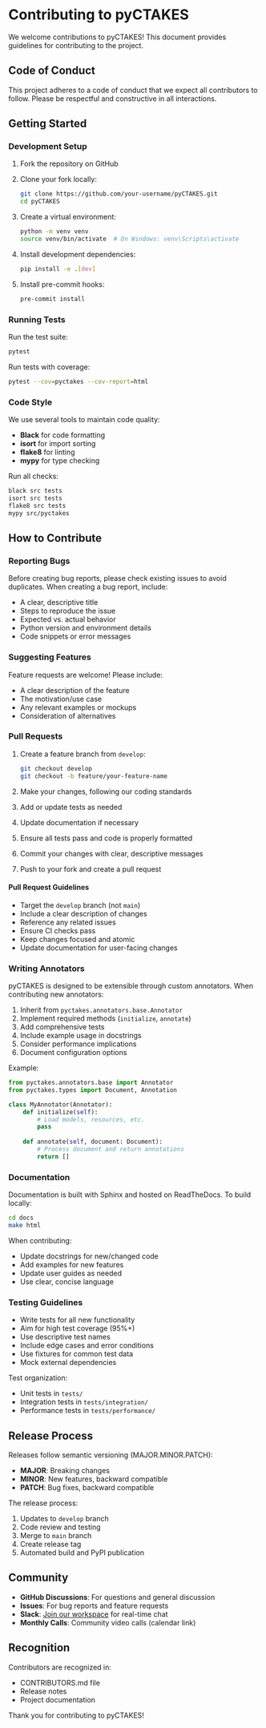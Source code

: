 # Contributing to pyCTAKES

We welcome contributions to pyCTAKES! This document provides guidelines for contributing to the project.

## Code of Conduct

This project adheres to a code of conduct that we expect all contributors to follow. Please be respectful and constructive in all interactions.

## Getting Started

### Development Setup

1. Fork the repository on GitHub
2. Clone your fork locally:
   ```bash
   git clone https://github.com/your-username/pyCTAKES.git
   cd pyCTAKES
   ```

3. Create a virtual environment:
   ```bash
   python -m venv venv
   source venv/bin/activate  # On Windows: venv\Scripts\activate
   ```

4. Install development dependencies:
   ```bash
   pip install -e .[dev]
   ```

5. Install pre-commit hooks:
   ```bash
   pre-commit install
   ```

### Running Tests

Run the test suite:
```bash
pytest
```

Run tests with coverage:
```bash
pytest --cov=pyctakes --cov-report=html
```

### Code Style

We use several tools to maintain code quality:

- **Black** for code formatting
- **isort** for import sorting
- **flake8** for linting
- **mypy** for type checking

Run all checks:
```bash
black src tests
isort src tests
flake8 src tests
mypy src/pyctakes
```

## How to Contribute

### Reporting Bugs

Before creating bug reports, please check existing issues to avoid duplicates. When creating a bug report, include:

- A clear, descriptive title
- Steps to reproduce the issue
- Expected vs. actual behavior
- Python version and environment details
- Code snippets or error messages

### Suggesting Features

Feature requests are welcome! Please include:

- A clear description of the feature
- The motivation/use case
- Any relevant examples or mockups
- Consideration of alternatives

### Pull Requests

1. Create a feature branch from `develop`:
   ```bash
   git checkout develop
   git checkout -b feature/your-feature-name
   ```

2. Make your changes, following our coding standards
3. Add or update tests as needed
4. Update documentation if necessary
5. Ensure all tests pass and code is properly formatted
6. Commit your changes with clear, descriptive messages
7. Push to your fork and create a pull request

#### Pull Request Guidelines

- Target the `develop` branch (not `main`)
- Include a clear description of changes
- Reference any related issues
- Ensure CI checks pass
- Keep changes focused and atomic
- Update documentation for user-facing changes

### Writing Annotators

pyCTAKES is designed to be extensible through custom annotators. When contributing new annotators:

1. Inherit from `pyctakes.annotators.base.Annotator`
2. Implement required methods (`initialize`, `annotate`)
3. Add comprehensive tests
4. Include example usage in docstrings
5. Consider performance implications
6. Document configuration options

Example:
```python
from pyctakes.annotators.base import Annotator
from pyctakes.types import Document, Annotation

class MyAnnotator(Annotator):
    def initialize(self):
        # Load models, resources, etc.
        pass
    
    def annotate(self, document: Document):
        # Process document and return annotations
        return []
```

### Documentation

Documentation is built with Sphinx and hosted on ReadTheDocs. To build locally:

```bash
cd docs
make html
```

When contributing:
- Update docstrings for new/changed code
- Add examples for new features
- Update user guides as needed
- Use clear, concise language

### Testing Guidelines

- Write tests for all new functionality
- Aim for high test coverage (95%+)
- Use descriptive test names
- Include edge cases and error conditions
- Use fixtures for common test data
- Mock external dependencies

Test organization:
- Unit tests in `tests/`
- Integration tests in `tests/integration/`
- Performance tests in `tests/performance/`

## Release Process

Releases follow semantic versioning (MAJOR.MINOR.PATCH):

- **MAJOR**: Breaking changes
- **MINOR**: New features, backward compatible
- **PATCH**: Bug fixes, backward compatible

The release process:
1. Updates to `develop` branch
2. Code review and testing
3. Merge to `main` branch
4. Create release tag
5. Automated build and PyPI publication

## Community

- **GitHub Discussions**: For questions and general discussion
- **Issues**: For bug reports and feature requests
- **Slack**: [Join our workspace](#) for real-time chat
- **Monthly Calls**: Community video calls (calendar link)

## Recognition

Contributors are recognized in:
- CONTRIBUTORS.md file
- Release notes
- Project documentation

Thank you for contributing to pyCTAKES!

